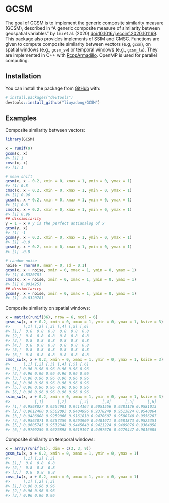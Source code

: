 
# GCSM

The goal of GCSM is to implement the generic composite similarity
measure (GCSM), described in “A generic composite measure of similarity
between geospatial variables” by Liu et al. (2020)
[doi:10.1016/j.ecoinf.2020.101169](https://doi.org/10.1016/j.ecoinf.2020.101169).
This package also provides implements of SSIM and CMSC. Functions are
given to compute composite similarity between vectors (e.g, `gcsm`), on
spatial windows (e.g., `gcsm_sw`) or temporal windows (e.g., `gcsm_tw`).
They are implemented in C++ with
[RcppArmadillo](https://github.com/RcppCore/RcppArmadillo). OpenMP is
used for parallel computing.

## Installation

You can install the package from [GitHub](https://github.com/) with:

``` r
# install.packages("devtools")
devtools::install_github("liuyadong/GCSM")
```

## Examples

Composite similarity between vectors:

``` r
library(GCSM)

x = runif(9)
gcsm(x, x)
#> [1] 1
cmsc(x, x)
#> [1] 1

# mean shift
gcsm(x, x - 0.2, xmin = 0, xmax = 1, ymin = 0, ymax = 1)
#> [1] 0.8
cmsc(x, x - 0.2, xmin = 0, xmax = 1, ymin = 0, ymax = 1)
#> [1] 0.96
gcsm(x, x + 0.2, xmin = 0, xmax = 1, ymin = 0, ymax = 1)
#> [1] 0.8
cmsc(x, x + 0.2, xmin = 0, xmax = 1, ymin = 0, ymax = 1)
#> [1] 0.96
## dissimilarity
y = 1 - x # y is the perfect antianalog of x
gcsm(y, x)
#> [1] -1
gcsm(y, x - 0.2, xmin = 0, xmax = 1, ymin = 0, ymax = 1)
#> [1] -0.8
gcsm(y, x + 0.2, xmin = 0, xmax = 1, ymin = 0, ymax = 1)
#> [1] -0.8

# random noise
noise = rnorm(9, mean = 0, sd = 0.1)
gcsm(x, x + noise, xmin = 0, xmax = 1, ymin = 0, ymax = 1)
#> [1] 0.8320781
cmsc(x, x + noise, xmin = 0, xmax = 1, ymin = 0, ymax = 1)
#> [1] 0.9014253
## dissimilariry
gcsm(y, x + noise, xmin = 0, xmax = 1, ymin = 0, ymax = 1)
#> [1] -0.8320781
```

Composite similarity on spatial windows:

``` r
x = matrix(runif(36), nrow = 6, ncol = 6)
gcsm_sw(x, x + 0.2, xmin = 0, xmax = 1, ymin = 0, ymax = 1, ksize = 3)
#>      [,1] [,2] [,3] [,4] [,5] [,6]
#> [1,]  0.8  0.8  0.8  0.8  0.8  0.8
#> [2,]  0.8  0.8  0.8  0.8  0.8  0.8
#> [3,]  0.8  0.8  0.8  0.8  0.8  0.8
#> [4,]  0.8  0.8  0.8  0.8  0.8  0.8
#> [5,]  0.8  0.8  0.8  0.8  0.8  0.8
#> [6,]  0.8  0.8  0.8  0.8  0.8  0.8
cmsc_sw(x, x + 0.2, xmin = 0, xmax = 1, ymin = 0, ymax = 1, ksize = 3)
#>      [,1] [,2] [,3] [,4] [,5] [,6]
#> [1,] 0.96 0.96 0.96 0.96 0.96 0.96
#> [2,] 0.96 0.96 0.96 0.96 0.96 0.96
#> [3,] 0.96 0.96 0.96 0.96 0.96 0.96
#> [4,] 0.96 0.96 0.96 0.96 0.96 0.96
#> [5,] 0.96 0.96 0.96 0.96 0.96 0.96
#> [6,] 0.96 0.96 0.96 0.96 0.96 0.96
ssim_sw(x, x + 0.2, xmin = 0, xmax = 1, ymin = 0, ymax = 1, ksize = 3)
#>           [,1]      [,2]      [,3]      [,4]      [,5]      [,6]
#> [1,] 0.9598027 0.9554981 0.9414164 0.9051556 0.9381126 0.9581013
#> [2,] 0.9612400 0.9502093 0.9404996 0.9378249 0.9513824 0.9540864
#> [3,] 0.9486808 0.9259066 0.9161810 0.9470607 0.9580740 0.9556207
#> [4,] 0.9563071 0.9357359 0.9293909 0.9481971 0.9581873 0.9525351
#> [5,] 0.9605745 0.9532348 0.9445640 0.9421224 0.9409076 0.9364858
#> [6,] 0.9709259 0.9676898 0.9619197 0.9497676 0.9279447 0.9016685
```

Composite similarity on temporal windows:

``` r
x = array(runif(81), dim = c(3, 3, 9))
gcsm_tw(x, x + 0.2, xmin = 0, xmax = 1, ymin = 0, ymax = 1)
#>      [,1] [,2] [,3]
#> [1,]  0.8  0.8  0.8
#> [2,]  0.8  0.8  0.8
#> [3,]  0.8  0.8  0.8
cmsc_tw(x, x + 0.2, xmin = 0, xmax = 1, ymin = 0, ymax = 1)
#>      [,1] [,2] [,3]
#> [1,] 0.96 0.96 0.96
#> [2,] 0.96 0.96 0.96
#> [3,] 0.96 0.96 0.96
```
